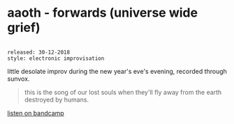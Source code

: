 # aaoth - forwards (universe wide grief)

```

released: 30-12-2018
style: electronic improvisation
```

little desolate improv during the new year's eve's evening, recorded through sunvox.

> this is the song of our lost souls when they'll fly away
> from the earth destroyed by humans.

[listen on bandcamp](https://aaoth.bandcamp.com/track/forwards-universe-wide-grief)
